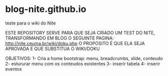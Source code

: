 # blog-nite.github.io
teste para o wiki do Nite

ESTE REPOSITORY SERVE PARA QUE SEJA CRIADO UM TEST DO NITE, TRANSFORMANDO EM BLOG O SEGUINTE PAGINA:
http://nite.ceuma.br/wiki/doku.php
O PROPOSITO É QUE ELA SEJA APROVADA E QUE SUBSTITUA O WIKI/DOKU

OBJETIVOS:
1- Cria a home
  bootstrap: menu, breadcrumbs, slide, conteudo
2- estururar menu com os conteudos existentes
3- inserir tabela
4- inserir eventos
